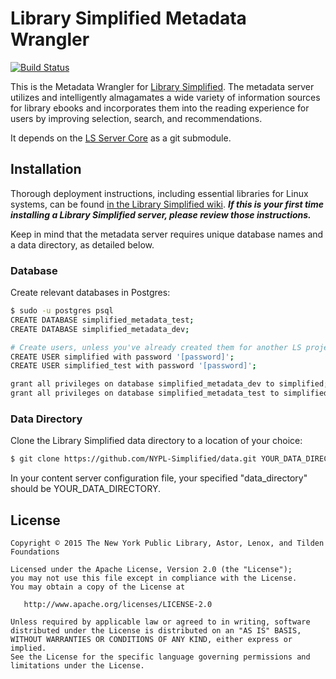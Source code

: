 # Library Simplified Metadata Wrangler
[![Build Status](https://travis-ci.org/NYPL-Simplified/metadata_wrangler.svg?branch=master)](https://travis-ci.org/NYPL-Simplified/metadata_wrangler)

This is the Metadata Wrangler for [Library Simplified](http://www.librarysimplified.org/). The metadata server utilizes and intelligently almagamates a wide variety of information sources for library ebooks and incorporates them into the reading experience for users by improving selection, search, and recommendations.

It depends on the [LS Server Core](https://github.com/NYPL-Simplified/server_core) as a git submodule.

## Installation

Thorough deployment instructions, including essential libraries for Linux systems, can be found [in the Library Simplified wiki](https://github.com/NYPL-Simplified/Simplified/wiki/Deployment-Instructions). **_If this is your first time installing a Library Simplified server, please review those instructions._**

Keep in mind that the metadata server requires unique database names and a data directory, as detailed below.

### Database

Create relevant databases in Postgres:
```sh
$ sudo -u postgres psql
CREATE DATABASE simplified_metadata_test;
CREATE DATABASE simplified_metadata_dev;

# Create users, unless you've already created them for another LS project
CREATE USER simplified with password '[password]';
CREATE USER simplified_test with password '[password]';

grant all privileges on database simplified_metadata_dev to simplified;
grant all privileges on database simplified_metadata_test to simplified_test;
```

### Data Directory

Clone the Library Simplified data directory to a location of your choice:
```sh
$ git clone https://github.com/NYPL-Simplified/data.git YOUR_DATA_DIRECTORY
```

In your content server configuration file, your specified "data_directory" should be YOUR_DATA_DIRECTORY.

## License

```
Copyright © 2015 The New York Public Library, Astor, Lenox, and Tilden Foundations

Licensed under the Apache License, Version 2.0 (the "License");
you may not use this file except in compliance with the License.
You may obtain a copy of the License at

   http://www.apache.org/licenses/LICENSE-2.0

Unless required by applicable law or agreed to in writing, software
distributed under the License is distributed on an "AS IS" BASIS,
WITHOUT WARRANTIES OR CONDITIONS OF ANY KIND, either express or implied.
See the License for the specific language governing permissions and
limitations under the License.
```
